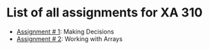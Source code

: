 # List of all assignments for XA 310
- [Assignment # 1](/Assignments/Assignment01.md): Making Decisions
- [Assignment # 2](/Assignments/Assignment02.md): Working with Arrays
